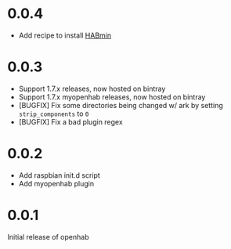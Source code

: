 # 0.0.4
- Add recipe to install [HABmin](https://github.com/cdjackson/HABmin)

# 0.0.3
- Support 1.7.x releases, now hosted on bintray
- Support 1.7.x myopenhab releases, now hosted on bintray
- [BUGFIX] Fix some directories being changed w/ ark by setting `strip_components` to `0`
- [BUGFIX] Fix a bad plugin regex

# 0.0.2
- Add raspbian init.d script
- Add myopenhab plugin

# 0.0.1

Initial release of openhab
